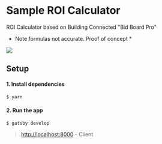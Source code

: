 # Sample ROI Calculator
  ROI Calculator based on Building Connected "Bid Board Pro"
  * Note formulas not accurate. Proof of concept *

![](bba.gif)

## Setup

#### 1.  Install dependencies

```sh
$ yarn
```

#### 2. Run the app

```sh
$ gatsby develop
```

> [http://localhost:8000](http://localhost:8000) - Client
